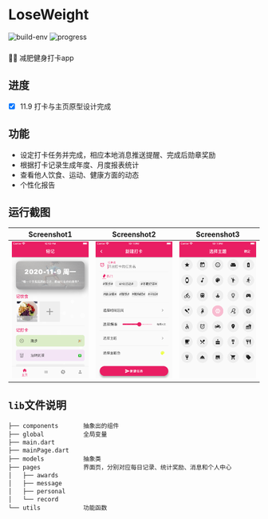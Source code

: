 # LoseWeight
![build-env](https://img.shields.io/badge/flutter-1.22.3-brightgreen)
![progress](http://progressed.io/bar/10?title=progress)

###
🏃‍♀️ 减肥健身打卡app

## 进度
 - [x] 11.9 打卡与主页原型设计完成

## 功能
* 设定打卡任务并完成，相应本地消息推送提醒、完成后勋章奖励
* 根据打卡记录生成年度、月度报表统计
* 查看他人饮食、运动、健康方面的动态
* 个性化报告

## 运行截图

 Screenshot1 | Screenshot2 | Screenshot3 
 -|-|-
 ![sh1](https://github.com/WxxShirley/LoseWeight/blob/master/README.assets/WechatIMG177.png)|![sh2](https://github.com/WxxShirley/LoseWeight/blob/master/README.assets/WechatIMG178.png)|![sh3](https://github.com/WxxShirley/LoseWeight/blob/master/README.assets/WechatIMG179.png)


## `lib`文件说明
```
├── components       抽象出的组件
├── global           全局变量
├── main.dart
├── mainPage.dart
├── models           抽象类
├── pages            界面页，分别对应每日记录、统计奖励、消息和个人中心
│   ├── awards
│   ├── message
│   ├── personal
│   └── record
└── utils            功能函数
```

